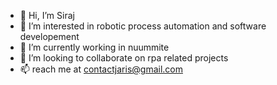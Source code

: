 - 👋 Hi, I’m Siraj
- 👀 I’m interested in robotic process automation and software developement
- 🌱 I’m currently working in nuummite
- 💞️ I’m looking to collaborate on rpa related projects
- 📫 reach me at contactjaris@gmail.com

<!---
thinki4/thinki4 is a ✨ special ✨ repository because its `README.md` (this file) appears on your GitHub profile.
You can click the Preview link to take a look at your changes.
--->
